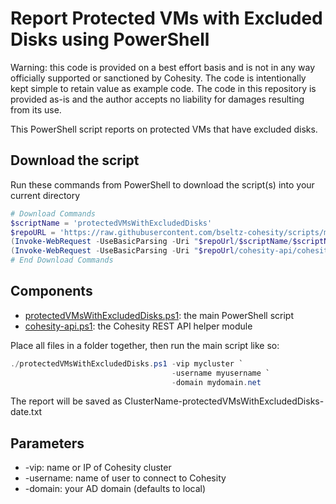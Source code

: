 # Report Protected VMs with Excluded Disks using PowerShell

Warning: this code is provided on a best effort basis and is not in any way officially supported or sanctioned by Cohesity. The code is intentionally kept simple to retain value as example code. The code in this repository is provided as-is and the author accepts no liability for damages resulting from its use.

This PowerShell script reports on protected VMs that have excluded disks.

## Download the script

Run these commands from PowerShell to download the script(s) into your current directory

```powershell
# Download Commands
$scriptName = 'protectedVMsWithExcludedDisks'
$repoURL = 'https://raw.githubusercontent.com/bseltz-cohesity/scripts/master/powershell'
(Invoke-WebRequest -UseBasicParsing -Uri "$repoUrl/$scriptName/$scriptName.ps1").content | Out-File "$scriptName.ps1"; (Get-Content "$scriptName.ps1") | Set-Content "$scriptName.ps1"
(Invoke-WebRequest -UseBasicParsing -Uri "$repoUrl/cohesity-api/cohesity-api.ps1").content | Out-File cohesity-api.ps1; (Get-Content cohesity-api.ps1) | Set-Content cohesity-api.ps1
# End Download Commands
```

## Components

* [protectedVMsWithExcludedDisks.ps1](https://raw.githubusercontent.com/bseltz-cohesity/scripts/master/powershell/protectedVMsWithExcludedDisks/protectedVMsWithExcludedDisks.ps1): the main PowerShell script
* [cohesity-api.ps1](https://raw.githubusercontent.com/bseltz-cohesity/scripts/master/powershell/cohesity-api/cohesity-api.ps1): the Cohesity REST API helper module

Place all files in a folder together, then run the main script like so:

```powershell
./protectedVMsWithExcludedDisks.ps1 -vip mycluster `
                                    -username myusername `
                                    -domain mydomain.net
```

The report will be saved as ClusterName-protectedVMsWithExcludedDisks-date.txt

## Parameters

* -vip: name or IP of Cohesity cluster
* -username: name of user to connect to Cohesity
* -domain: your AD domain (defaults to local)
